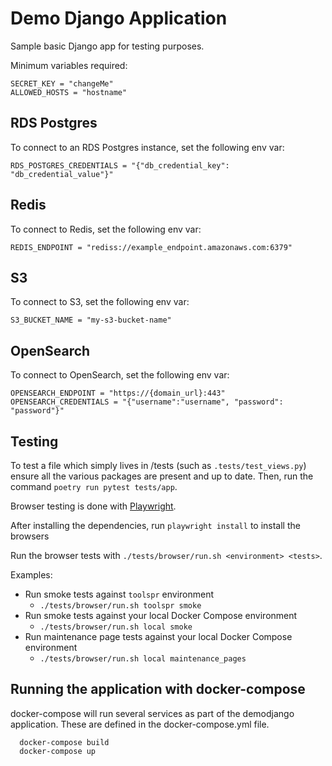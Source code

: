 # Demo Django Application

Sample basic Django app for testing purposes.

Minimum variables required:

```
SECRET_KEY = "changeMe"
ALLOWED_HOSTS = "hostname"
```

## RDS Postgres

To connect to an RDS Postgres instance, set the following env var:

```
RDS_POSTGRES_CREDENTIALS = "{"db_credential_key": "db_credential_value"}"
```

## Redis

To connect to Redis, set the following env var:

```
REDIS_ENDPOINT = "rediss://example_endpoint.amazonaws.com:6379"
```

## S3

To connect to S3, set the following env var:

```
S3_BUCKET_NAME = "my-s3-bucket-name"
```

## OpenSearch

To connect to OpenSearch, set the following env var:

```
OPENSEARCH_ENDPOINT = "https://{domain_url}:443"
OPENSEARCH_CREDENTIALS = "{"username":"username", "password": "password"}"
```

## Testing
To test a file which simply lives in /tests (such as `.tests/test_views.py`) ensure all the various packages are present and up to date.
Then, run the command `poetry run pytest tests/app`.

Browser testing is done with [Playwright](https://playwright.dev/).

After installing the dependencies, run `playwright install` to install the browsers

Run the browser tests with `./tests/browser/run.sh <environment> <tests>`.

Examples:

- Run smoke tests against `toolspr` environment
  - `./tests/browser/run.sh toolspr smoke`
- Run smoke tests against your local Docker Compose environment
  - `./tests/browser/run.sh local smoke`
- Run maintenance page tests against your local Docker Compose environment
  - `./tests/browser/run.sh local maintenance_pages`


## Running the application with docker-compose

docker-compose will run several services as part of the demodjango application.
These are defined in the docker-compose.yml file.

```
  docker-compose build
  docker-compose up
```


